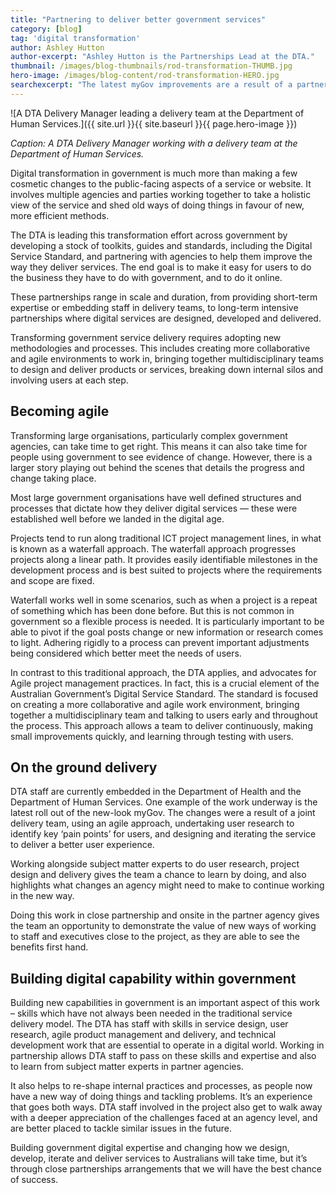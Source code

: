 ```yaml
---
title: "Partnering to deliver better government services"
category: [blog]
tag: 'digital transformation'
author: Ashley Hutton
author-excerpt: "Ashley Hutton is the Partnerships Lead at the DTA."
thumbnail: /images/blog-thumbnails/rod-transformation-THUMB.jpg
hero-image: /images/blog-content/rod-transformation-HERO.jpg
searchexcerpt: "The latest myGov improvements are a result of a partnership between the DTA and the Department of Human Services. Ashley Hutton talks about the benefits of partnering with agencies to transform government digital services."
---
```


![A DTA Delivery Manager leading a delivery team at the Department of Human Services.]({{ site.url }}{{ site.baseurl }}{{ page.hero-image }})

*Caption: A DTA Delivery Manager working with a delivery team at the Department of Human Services.*

Digital transformation in government is much more than making a few cosmetic changes to the public-facing aspects of a service or website. It involves multiple agencies and parties working together to take a holistic view of the service and shed old ways of doing things in favour of new, more efficient methods. 

The DTA is leading this transformation effort across government by developing a stock of toolkits, guides and standards, including the Digital Service Standard, and partnering with agencies to help them improve the way they deliver services. The end goal is to make it easy for users to do the business they have to do with government, and to do it online.

These partnerships range in scale and duration, from providing short-term expertise or embedding staff in delivery teams, to long-term intensive partnerships where digital services are designed, developed and delivered.

Transforming government service delivery requires adopting new methodologies and processes. This includes creating more collaborative and agile environments to work in, bringing together multidisciplinary teams to design and deliver products or services, breaking down internal silos and involving users at each step. 

## Becoming agile

Transforming large organisations, particularly complex government agencies, can take time to get right. This means it can also take time for people using government to see evidence of change. However, there is a larger story playing out behind the scenes that details the progress and change taking place. 

Most large government organisations have well defined structures and processes that dictate how they deliver digital services — these were established well before we landed in the digital age. 

Projects tend to run along traditional ICT project management lines, in what is known as a waterfall approach. The waterfall approach progresses projects along a linear path. It provides easily identifiable milestones in the development process and is best suited to projects where the requirements and scope are fixed.

Waterfall works well in some scenarios, such as when a project is a repeat of something which has been done before. But this is not common in government so a flexible process is needed. It is particularly important to be able to pivot if the goal posts change or new information or research comes to light. Adhering rigidly to a process can prevent important adjustments being considered which better meet the needs of users.

In contrast to this traditional approach, the DTA applies, and advocates for Agile project management practices. In fact, this is a crucial element of the Australian Government’s Digital Service Standard. The standard is focused on creating a more collaborative and agile work environment, bringing together a multidisciplinary team and talking to users early and throughout the process. This approach allows a team to deliver continuously, making small improvements quickly, and learning through testing with users.

## On the ground delivery

DTA staff are currently embedded in the Department of Health and the Department of Human Services. One example of the work underway is the latest roll out of the new-look myGov. The changes were a result of a joint delivery team, using an agile approach, undertaking user research to identify key ‘pain points’ for users, and designing and iterating the service to deliver a better user experience.

Working alongside subject matter experts to do user research, project design and delivery gives the team a chance to learn by doing, and also highlights what changes an agency might need to make to continue working in the new way.

Doing this work in close partnership and onsite in the partner agency gives the team an opportunity to demonstrate the value of new ways of working to staff and executives close to the project, as they are able to see the benefits first hand.

## Building digital capability within government

Building new capabilities in government is an important aspect of this work – skills which have not always been needed in the traditional service delivery model. The DTA has staff with skills in service design, user research, agile product management and delivery, and technical development work that are essential to operate in a digital world. Working in partnership allows DTA staff to pass on these skills and expertise and also to learn from subject matter experts in partner agencies. 

It also helps to re-shape internal practices and processes, as people now have a new way of doing things and tackling problems. It’s an experience that goes both ways. DTA staff involved in the project also get to walk away with a deeper appreciation of the challenges faced at an agency level, and are better placed to tackle similar issues in the future.

Building government digital expertise and changing how we design, develop, iterate and deliver services to Australians will take time, but it’s through close partnerships arrangements that we will have the best chance of success.
